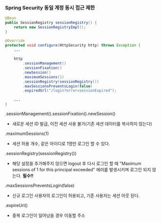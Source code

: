 ### Spring Security 동일 계정 동시 접근 제한

```java
@Bean
public SessionRegistry sessionRegistry() {
	return new SessionRegistryImpl();
}

@Override
protected void configure(HttpSecurity http) throws Exception {
	...
        
    http
        .sessionManagement()
        .sessionFixation()
        .newSession() 
        .maximumSessions(1)   
        .sessionRegistry(sessionRegistry()) 
        .maxSessionsPreventsLogin(false) 
        .expiredUrl("/login?error=sessionExpired");  
    
    ...
}
```

.sessionManagement().sessionFixation().newSession()

- 새로운 세션 ID 발급, 이전 세션 사용 불가(기존 세션 데이터를 복사하지 않는다)

.maximumSessions(1)

- 세션 허용 개수, 같은 아이디로 1명만 로그인 할 수 있다.

.sessionRegistry(sessionRegistry())

- 해당 설정을 추가해주지 않으면 logout 후 다시 로그인 할 때 "Maximum sessions of 1 for this principal exceeded"  에러를 발생시키며 로그인 되지 않는다. **필수!!**

.maxSessionsPreventsLogin(false)

- 신규 로그인 사용자의 로그인이 허용되고, 기존 사용자는 세션 아웃 된다.

.expireUrl()

- 중복 로그인이 일어났을 경우 이동할 주소